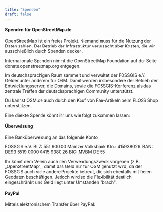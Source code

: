 ```yaml
---
title: "Spenden"
draft: false
---
```


#### Spenden für OpenStreetMap.de

OpenStreetMap ist ein freies Projekt. Niemand muss für die Nutzung der Daten zahlen. Der Betrieb der Infrastruktur verursacht aber Kosten, die wir ausschließlich durch Spenden decken.

Internationale Spenden nimmt die OpenStreetMap Foundation auf der Seite donate.openstreetmap.org entgegen.

Im deutschsprachigen Raum sammelt und verwaltet der FOSSGIS e.V. Gelder unter anderem für OSM. Damit werden insbesondere der Betrieb der Entwicklungsserver, die Domains, sowie die FOSSGIS-Konferenz als das zentrale Treffen der deutschsprachigen Community unterstützt.

Du kannst OSM.de auch durch den Kauf von Fan-Artikeln beim FLOSS Shop unterstützen.

Eine direkte Spende könnt ihr uns wie folgt zukommen lassen:

#### Überweisung

Eine Banküberweisung an das folgende Konto

FOSSGIS e.V.
BLZ: 551 900 00 Mainzer Volksbank
Kto.: 415938026
IBAN: DE93 5519 0000 0415 9380 26
BIC: MVBM DE 55

Ihr könnt dem Verein auch den Verwendungszweck vorgeben (z.B. „OpenStreetMap“), damit das Geld nur für OSM genutzt wird, da der FOSSGIS auch viele andere Projekte betreut, die sich ebenfalls mit freien Geodaten beschäftigen. Jedoch wird so die Flexibilität deutlich eingeschränkt und Geld liegt unter Umständen "brach".

#### PayPal

Mittels elektronischem Transfer über PayPal: